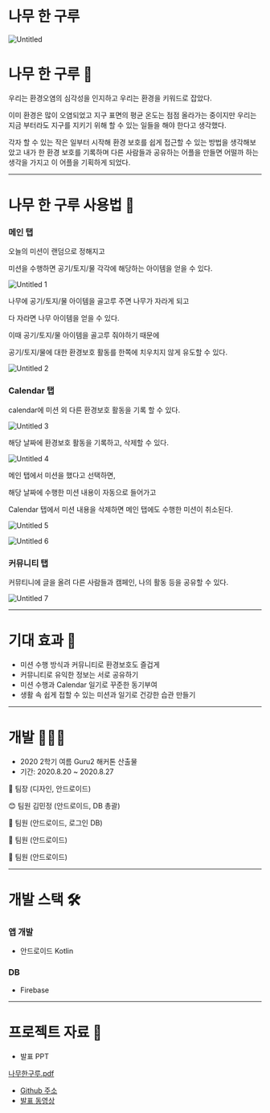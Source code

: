 # 나무 한 구루
  
![Untitled](https://user-images.githubusercontent.com/55101567/120099275-94fee800-c175-11eb-8975-df79952592f3.png)
  
# 나무 한 구루 🌳

우리는 환경오염의 심각성을 인지하고 우리는 환경을 키워드로 잡았다.

이미 환경은 많이 오염되었고 지구 표면의 평균 온도는 점점 올라가는 중이지만 우리는 지금 부터라도 지구를 지키기 위해 할 수 있는 일들을 해야 한다고 생각했다.

각자 할 수 있는 작은 일부터 시작해 환경 보호를 쉽게 접근할 수 있는 방법을 생각해보았고 내가 한 환경 보호를 기록하며 다른 사람들과 공유하는 어플을 만들면 어떨까 하는 생각을 가지고 이 어플을 기획하게 되었다.

---

# 나무 한 구루 사용법 🍃

### 메인 탭

오늘의 미션이 랜덤으로 정해지고 

미션을 수행하면 공기/토지/물 각각에 해당하는 아이템을 얻을 수 있다.

![Untitled 1](https://user-images.githubusercontent.com/55101567/120099306-b5c73d80-c175-11eb-9a77-d620f2132010.png)

나무에 공기/토지/물 아이템을 골고루 주면 나무가 자라게 되고 

다 자라면 나무 아이템을 얻을 수 있다.

이때 공기/토지/물 아이템을 골고루 줘야하기 때문에 

공기/토지/물에 대한 환경보호 활동를 한쪽에 치우치지 않게 유도할 수 있다.

![Untitled 2](https://user-images.githubusercontent.com/55101567/120099321-ca0b3a80-c175-11eb-9731-e18735fd4386.png)

### Calendar 탭

calendar에 미션 외 다른 환경보호 활동을 기록 할 수 있다.

![Untitled 3](https://user-images.githubusercontent.com/55101567/120099324-ce375800-c175-11eb-894d-6ccf1a25c7b4.png)

해당 날짜에 환경보호 활동을 기록하고, 삭제할 수 있다.

![Untitled 4](https://user-images.githubusercontent.com/55101567/120099328-d099b200-c175-11eb-8d6d-1d4ad009248e.png)

메인 탭에서 미션을 했다고 선택하면,

해당 날짜에 수행한 미션 내용이 자동으로 들어가고

Calendar 탭에서 미션 내용을 삭제하면 메인 탭에도 수행한 미션이 취소된다.

![Untitled 5](https://user-images.githubusercontent.com/55101567/120099329-d2fc0c00-c175-11eb-91dc-9688755635d6.png)

![Untitled 6](https://user-images.githubusercontent.com/55101567/120099332-d4c5cf80-c175-11eb-9eb8-9f394b74826d.png)

### 커뮤니티 탭

커뮤티니에 글을 올려 다른 사람들과 캠페인, 나의 활동 등을 공유할 수 있다.

![Untitled 7](https://user-images.githubusercontent.com/55101567/120099337-d7c0c000-c175-11eb-8a9a-d1d5c488077f.png)

---

# 기대 효과 🌲

- 미션 수행 방식과 커뮤니티로 환경보호도 즐겁게
- 커뮤니티로 유익한 정보는 서로 공유하기
- 미션 수행과 Calendar 일기로 꾸준한 동기부여
- 생활 속 쉽게 접할 수 있는 미션과 일기로 건강한 습관 만들기

---

# 개발 👩🏻‍💻

- 2020 2학기 여름 Guru2 해커톤 산출물
- 기간: 2020.8.20 ~ 2020.8.27

🐷 팀장 (디자인, 안드로이드)

😊 팀원 김민정 (안드로이드, DB 총괄)

🐨 팀원 (안드로이드, 로그인 DB)

🦌 팀원 (안드로이드)

🐙 팀원 (안드로이드)

---

# 개발 스택 🛠️

### 앱 개발

- 안드로이드 Kotlin

### DB

- Firebase

---

# 프로젝트 자료 📒

- 발표 PPT

[나무한구루.pdf](https://github.com/KimMinJeong05/GuruProject/files/6565982/default.pdf)

- [Github 주소](https://github.com/KimMinJeong05/GuruProject)
- [발표 동영상](https://youtu.be/N-vpu9vuayw)
